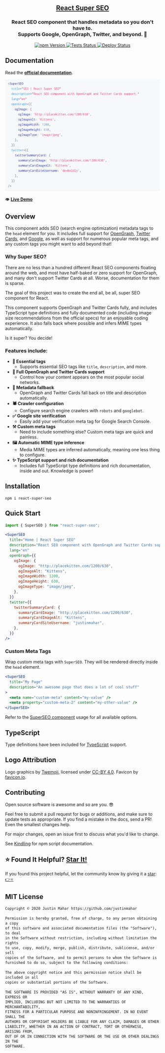 <h2 align="center">
  <a href="https://github.com/justinmahar/react-super-seo">React Super SEO</a>
</h2>
<h3 align="center">
  React SEO component that handles metadata so you don't have to.<br/>Supports Google, OpenGraph, Twitter, and beyond. 🚀
</h3>
<p align="center">
  <a href="https://badge.fury.io/js/react-super-seo">
    <img src="https://badge.fury.io/js/react-super-seo.svg" alt="npm Version"/>
  </a>
  <a href="https://github.com/justinmahar/react-super-seo/actions?query=workflow%3ATests">
    <img src="https://github.com/justinmahar/react-super-seo/workflows/Tests/badge.svg" alt="Tests Status"/>
  </a>
  <a href="https://github.com/justinmahar/react-super-seo/actions?query=workflow%3ADeploy">
    <img src="https://github.com/justinmahar/react-super-seo/workflows/Deploy/badge.svg" alt="Deploy Status"/>
  </a>
</p>

## Documentation

Read the **[official documentation](https://justinmahar.github.io/react-super-seo/)**.

[![Demo](./src/__docz__/images/demo.gif "Demo")](https://justinmahar.github.io/react-super-seo/SuperSEO#usage)

👁️ **[Live Demo](https://justinmahar.github.io/react-super-seo/SuperSEO#usage)**

## Overview

This component adds SEO (search engine optimization) metadata tags to the `head` element for you. It includes full support for [OpenGraph](https://ogp.me/), [Twitter Cards](https://developer.twitter.com/en/docs/tweets/optimize-with-cards/overview/abouts-cards), and [Google](https://support.google.com/webmasters/answer/79812?hl=en), as well as support for numerous popular meta tags, and any custom tags you might want to add beyond that!

### Why Super SEO?

There are no less than a hundred different React SEO components floating around the web, and most have half-baked or zero support for OpenGraph, and many don't support Twitter Cards at all. Worse, documentation for them is sparse.

The goal of this project was to create the end all, be all, super SEO component for React.

This component supports OpenGraph and Twitter Cards fully, and includes TypeScript type definitions and fully documented code (including image size recommendations from the official specs) for an enjoyable coding experience. It also falls back where possible and infers MIME types automatically.

Is it super? You decide!

### Features include:

- **🔌 Essential tags**
  - Supports essential SEO tags like `title`, `description`, and more.
- **💯 Full OpenGraph and Twitter Cards support**
  - Control how your content appears on the most popular social networks.
- **💁 Metadata fallback**
  - OpenGraph and Twitter Cards fall back on title and description automatically.
- **🕷️ Crawler configuration**
  - Configure search engine crawlers with `robots` and `googlebot`.
- **✅ Google site verification**
  - Easily add your verification meta tag for Google Search Console.
- **⚒️ Custom meta tags**
  - Need to include something else? Custom meta tags are quick and painless.
- **🖼️ Automatic MIME type inference**
  - Media MIME types are inferred automatically, meaning one less thing to configure.
- **✨ TypeScript support and rich documentation**
  - Includes full TypeScript type definitions and rich documentation, inside and out. Knowledge is power!

## Installation

```
npm i react-super-seo
```

## Quick Start

```jsx
import { SuperSEO } from "react-super-seo";
```

```jsx
<SuperSEO
  title="Home | React Super SEO"
  description="React SEO component with OpenGraph and Twitter Cards support."
  lang="en"
  openGraph={{
    ogImage: {
      ogImage: "http://placekitten.com/1200/630",
      ogImageAlt: "Kittens",
      ogImageWidth: 1200,
      ogImageHeight: 630,
      ogImageType: "image/jpeg",
    },
  }}
  twitter={{
    twitterSummaryCard: {
      summaryCardImage: "http://placekitten.com/1200/630",
      summaryCardImageAlt: "Kittens",
      summaryCardSiteUsername: "justinmahar",
    },
  }}
/>
```

### Custom Meta Tags

Wrap custom meta tags with `SuperSEO`. They will be rendered directly inside the `head` element.

```jsx
<SuperSEO
  title="My Page"
  description="An awesome page that does a lot of cool stuff"
>
  <meta name="custom-meta" content="my-value" />
  <meta property="custom-meta-2" content="my-other-value" />
</SuperSEO>
```

Refer to the [SuperSEO component](https://justinmahar.github.io/react-super-seo/SuperSEO) usage for all available options.

## TypeScript

Type definitions have been included for [TypeScript](https://www.typescriptlang.org/) support.

## Logo Attribution

Logo graphics by [Twemoji](https://github.com/twitter/twemoji), licensed under [CC-BY 4.0](https://creativecommons.org/licenses/by/4.0/). Favicon by [favicon.io](https://favicon.io/emoji-favicons/).

## Contributing

Open source software is awesome and so are you. 😎

Feel free to submit a pull request for bugs or additions, and make sure to update tests as appropriate. If you find a mistake in the docs, send a PR! Even the smallest changes help.

For major changes, open an issue first to discuss what you'd like to change.

See [Kindling](https://tinyurl.com/kindlingscripts) for npm script documentation.

## ⭐ Found It Helpful? [Star It!](https://github.com/justinmahar/react-super-seo/stargazers)

If you found this project helpful, let the community know by giving it a [star](https://github.com/justinmahar/react-super-seo/stargazers): [👉⭐](https://github.com/justinmahar/react-super-seo/stargazers)

## MIT License

```
Copyright © 2020 Justin Mahar https://github.com/justinmahar

Permission is hereby granted, free of charge, to any person obtaining a copy
of this software and associated documentation files (the "Software"), to deal
in the Software without restriction, including without limitation the rights
to use, copy, modify, merge, publish, distribute, sublicense, and/or sell
copies of the Software, and to permit persons to whom the Software is
furnished to do so, subject to the following conditions:

The above copyright notice and this permission notice shall be included in all
copies or substantial portions of the Software.

THE SOFTWARE IS PROVIDED "AS IS", WITHOUT WARRANTY OF ANY KIND, EXPRESS OR
IMPLIED, INCLUDING BUT NOT LIMITED TO THE WARRANTIES OF MERCHANTABILITY,
FITNESS FOR A PARTICULAR PURPOSE AND NONINFRINGEMENT. IN NO EVENT SHALL THE
AUTHORS OR COPYRIGHT HOLDERS BE LIABLE FOR ANY CLAIM, DAMAGES OR OTHER
LIABILITY, WHETHER IN AN ACTION OF CONTRACT, TORT OR OTHERWISE, ARISING FROM,
OUT OF OR IN CONNECTION WITH THE SOFTWARE OR THE USE OR OTHER DEALINGS IN THE
SOFTWARE.
```
